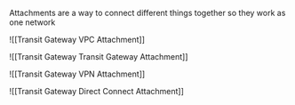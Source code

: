 Attachments are a way to connect different things together so they work as one network

![[Transit Gateway VPC Attachment]]

![[Transit Gateway Transit Gateway Attachment]]

![[Transit Gateway VPN Attachment]]

![[Transit Gateway Direct Connect Attachment]]